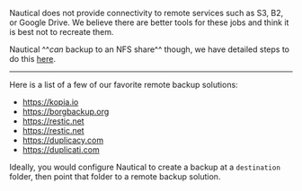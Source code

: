 Nautical does not provide connectivity to remote services such as S3, B2, or Google Drive. We believe there are better tools for these jobs and think it is best not to recreate them.

Nautical ^^*can* backup to an NFS share^^ though, we have detailed steps to do this [here](./nfs-share.md).

--- 

Here is a list of a few of our favorite remote backup solutions:

* https://kopia.io
* https://borgbackup.org
* https://restic.net
* https://restic.net
* https://duplicacy.com
* https://duplicati.com

Ideally, you would configure Nautical to create a backup at a `destination` folder, then point that folder to a remote backup solution.